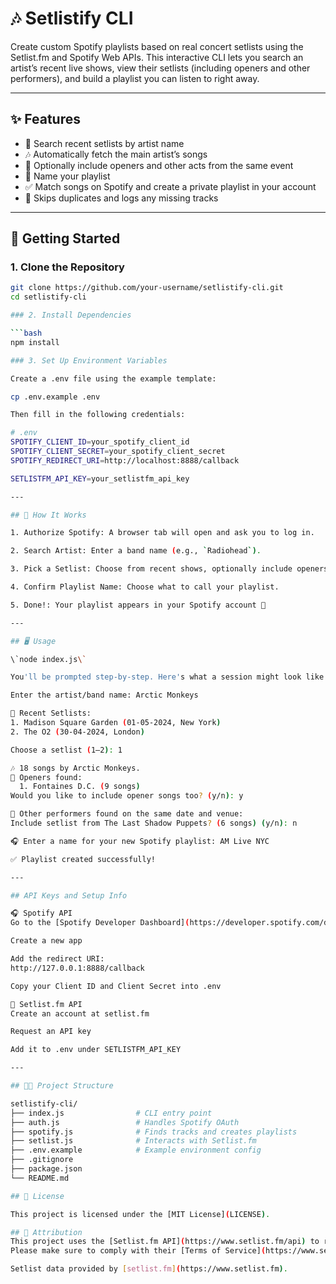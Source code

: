 # 🎶 Setlistify CLI

Create custom Spotify playlists based on real concert setlists using the Setlist.fm and Spotify Web APIs. This interactive CLI lets you search an artist’s recent live shows, view their setlists (including openers and other performers), and build a playlist you can listen to right away.

---

## ✨ Features

- 🎤 Search recent setlists by artist name  
- 🎶 Automatically fetch the main artist’s songs  
- 👥 Optionally include openers and other acts from the same event  
- 📝 Name your playlist  
- ✅ Match songs on Spotify and create a private playlist in your account  
- 🚫 Skips duplicates and logs any missing tracks  

---

## 🚀 Getting Started

### 1. Clone the Repository

```bash
git clone https://github.com/your-username/setlistify-cli.git
cd setlistify-cli

### 2. Install Dependencies 

```bash
npm install

### 3. Set Up Environment Variables 

Create a .env file using the example template:

cp .env.example .env

Then fill in the following credentials:

# .env
SPOTIFY_CLIENT_ID=your_spotify_client_id
SPOTIFY_CLIENT_SECRET=your_spotify_client_secret
SPOTIFY_REDIRECT_URI=http://localhost:8888/callback

SETLISTFM_API_KEY=your_setlistfm_api_key

---

## 🧠 How It Works

1. Authorize Spotify: A browser tab will open and ask you to log in.

2. Search Artist: Enter a band name (e.g., `Radiohead`).

3. Pick a Setlist: Choose from recent shows, optionally include openers or other performers.

4. Confirm Playlist Name: Choose what to call your playlist.

5. Done!: Your playlist appears in your Spotify account 🎉

---

## 🖥️ Usage

\`node index.js\`

You'll be prompted step-by-step. Here's what a session might look like:

Enter the artist/band name: Arctic Monkeys

🎤 Recent Setlists:
1. Madison Square Garden (01-05-2024, New York)
2. The O2 (30-04-2024, London)

Choose a setlist (1–2): 1

🎶 18 songs by Arctic Monkeys.
🎤 Openers found:
  1. Fontaines D.C. (9 songs)
Would you like to include opener songs too? (y/n): y

🎤 Other performers found on the same date and venue:
Include setlist from The Last Shadow Puppets? (6 songs) (y/n): n

🎧 Enter a name for your new Spotify playlist: AM Live NYC

✅ Playlist created successfully!

---

## API Keys and Setup Info

🎧 Spotify API
Go to the [Spotify Developer Dashboard](https://developer.spotify.com/dashboard)

Create a new app

Add the redirect URI:
http://127.0.0.1:8888/callback

Copy your Client ID and Client Secret into .env

🎤 Setlist.fm API
Create an account at setlist.fm

Request an API key

Add it to .env under SETLISTFM_API_KEY

---

## 👨‍💻 Project Structure

setlistify-cli/
├── index.js                # CLI entry point
├── auth.js                 # Handles Spotify OAuth
├── spotify.js              # Finds tracks and creates playlists
├── setlist.js              # Interacts with Setlist.fm
├── .env.example            # Example environment config
├── .gitignore
├── package.json
└── README.md

## 📜 License

This project is licensed under the [MIT License](LICENSE).

## 🙏 Attribution
This project uses the [Setlist.fm API](https://www.setlist.fm/api) to retrieve setlist data.  
Please make sure to comply with their [Terms of Service](https://www.setlist.fm/legal/terms-of-service) if you use this tool or adapt it for public distribution.

Setlist data provided by [setlist.fm](https://www.setlist.fm).